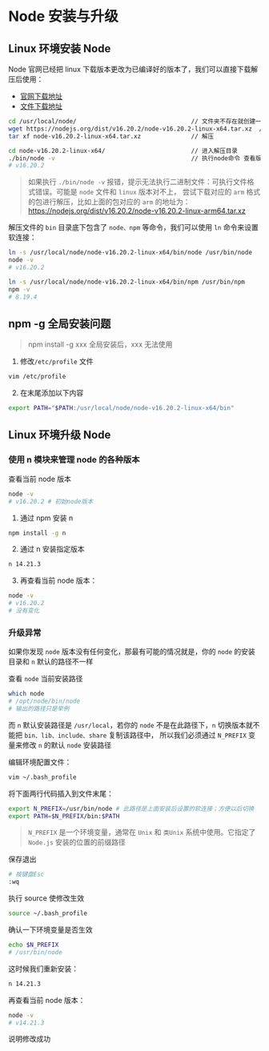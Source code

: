 # Node 安装与升级

## Linux 环境安装 Node

Node 官网已经把 linux 下载版本更改为已编译好的版本了，我们可以直接下载解压后使用：

- [官网下载地址](https://nodejs.org/en/download/package-manager)
- [文件下载地址](https://nodejs.org/dist/v16.20.2/)

```sh
cd /usr/local/node/                                // 文件夹不存在就创建一个
wget https://nodejs.org/dist/v16.20.2/node-v16.20.2-linux-x64.tar.xz  // 下载
tar xf node-v16.20.2-linux-x64.tar.xz              // 解压

cd node-v16.20.2-linux-x64/                        // 进入解压目录
./bin/node -v                                      // 执行node命令 查看版本
# v16.20.2
```

> 如果执行 `./bin/node -v` 报错，提示无法执行二进制文件：可执行文件格式错误。可能是 `node` 文件和 `linux` 版本对不上，
> 尝试下载对应的 `arm` 格式的包进行解压，比如上面的包对应的 `arm` 的地址为：
> https://nodejs.org/dist/v16.20.2/node-v16.20.2-linux-arm64.tar.xz

解压文件的 `bin` 目录底下包含了 `node、npm` 等命令，我们可以使用 `ln` 命令来设置软连接：

```sh
ln -s /usr/local/node/node-v16.20.2-linux-x64/bin/node /usr/bin/node
node -v
# v16.20.2

ln -s /usr/local/node/node-v16.20.2-linux-x64/bin/npm /usr/bin/npm
npm -v
# 8.19.4
```

## npm -g 全局安装问题

> npm install -g xxx 全局安装后，xxx 无法使用

1. 修改`/etc/profile` 文件

```sh
vim /etc/profile
```

2. 在末尾添加以下内容

```sh
export PATH="$PATH:/usr/local/node/node-v16.20.2-linux-x64/bin"
```

## Linux 环境升级 Node

### 使用 n 模块来管理 node 的各种版本

查看当前 node 版本

```sh
node -v
# v16.20.2 # 初始node版本
```

1. 通过 npm 安装 n

```sh
npm install -g n
```

2. 通过 n 安装指定版本

```sh
n 14.21.3
```

3. 再查看当前 node 版本：

```sh
node -v
# v16.20.2
# 没有变化
```

### 升级异常

如果你发现 `node` 版本没有任何变化，那最有可能的情况就是，你的 `node` 的安装目录和 `n` 默认的路径不一样

查看 `node` 当前安装路径

```sh
which node
# /opt/node/bin/node
# 输出的路径只是举例
```

而 `n` 默认安装路径是 `/usr/local`，若你的 `node` 不是在此路径下，`n` 切换版本就不能把 `bin、lib、include、share` 复制该路径中，
所以我们必须通过 `N_PREFIX` 变量来修改 `n` 的默认 `node` 安装路径

编辑环境配置文件：

```sh
vim ~/.bash_profile
```

将下面两行代码插入到文件末尾：

```sh
export N_PREFIX=/usr/bin/node # 此路径是上面安装后设置的软连接；方便以后切换
export PATH=$N_PREFIX/bin:$PATH
```

> `N_PREFIX` 是一个环境变量，通常在 `Unix` 和 `类Unix` 系统中使用。它指定了 `Node.js` 安装的位置的前缀路径

保存退出

```sh
# 按键盘Esc
:wq
```

执行 source 使修改生效

```sh
source ~/.bash_profile
```

确认一下环境变量是否生效

```sh
echo $N_PREFIX
# /usr/bin/node
```

这时候我们重新安装：

```sh
n 14.21.3
```

再查看当前 node 版本：

```sh
node -v
# v14.21.3
```

说明修改成功
